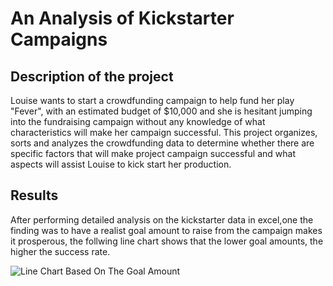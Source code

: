 # An Analysis of Kickstarter Campaigns

## Description of the project

Louise wants to start a crowdfunding campaign to help fund her play "Fever", with an estimated budget of $10,000 and she is hesitant jumping into the fundraising campaign without any knowledge of what characteristics will make her campaign successful. This project organizes, sorts and analyzes the crowdfunding data to determine whether there are specific factors that will make project campaign successful and what aspects will assist Louise to kick start her production.

## Results

After performing detailed analysis on the kickstarter data in excel,one the finding was to have a realist goal amount to raise from the campaign makes it prosperous, the follwing line chart shows that the lower goal amounts, the higher the success rate. 

![Line Chart Based On The Goal Amount]()

